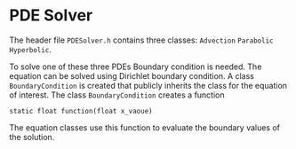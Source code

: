 # PDE Solver

The header file `PDESolver.h` contains three classes: `Advection` `Parabolic` `Hyperbolic`.

To solve one of these three PDEs Boundary condition is needed. The equation can be solved using Dirichlet boundary condition. A class `BoundaryCondition` is created that publicly inherits the class for the equation of interest. The class `BoundaryCondition` creates a function 
```
static float function(float x_vaoue)
```
The equation classes use this function to evaluate the boundary values of the solution.